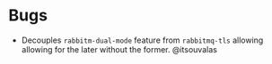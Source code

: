 # Bugs

* Decouples `rabbitm-dual-mode` feature from `rabbitmq-tls` allowing allowing for the later without the former. @itsouvalas